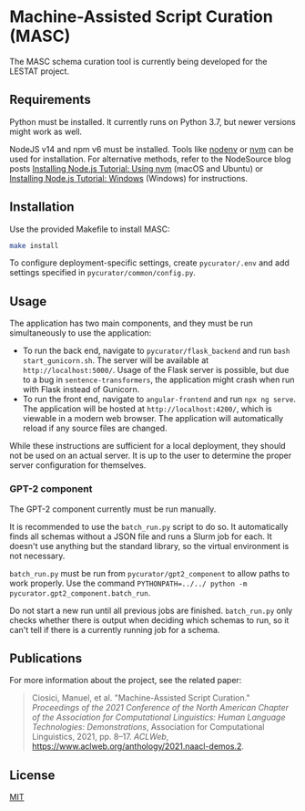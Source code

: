 # Machine-Assisted Script Curation (MASC)

The MASC schema curation tool is currently being developed for the LESTAT project.

## Requirements

Python must be installed. It currently runs on Python 3.7, but newer versions might work as well.

NodeJS v14 and npm v6 must be installed. Tools like [nodenv](https://github.com/nodenv/nodenv) or [nvm](https://github.com/nvm-sh/nvm) can be used for installation. For alternative methods, refer to the NodeSource blog posts [Installing Node.js Tutorial: Using nvm](https://nodesource.com/blog/installing-node-js-tutorial-using-nvm-on-mac-os-x-and-ubuntu/) (macOS and Ubuntu) or [Installing Node.js Tutorial: Windows](https://nodesource.com/blog/installing-nodejs-tutorial-windows/) (Windows) for instructions.

## Installation

Use the provided Makefile to install MASC:

```bash
make install
```

To configure deployment-specific settings, create `pycurator/.env` and add settings specified in `pycurator/common/config.py`.

## Usage

The application has two main components, and they must be run simultaneously to use the application:

- To run the back end, navigate to `pycurator/flask_backend` and run `bash start_gunicorn.sh`. The server will be available at `http://localhost:5000/`. Usage of the Flask server is possible, but due to a bug in `sentence-transformers`, the application might crash when run with Flask instead of Gunicorn.
- To run the front end, navigate to `angular-frontend` and run `npx ng serve`. The application will be hosted at `http://localhost:4200/`, which is viewable in a modern web browser. The application will automatically reload if any source files are changed.

While these instructions are sufficient for a local deployment, they should not be used on an actual server. It is up to the user to determine the proper server configuration for themselves.

### GPT-2 component

The GPT-2 component currently must be run manually.

It is recommended to use the `batch_run.py` script to do so. It automatically finds all schemas without a JSON file and runs a Slurm job for each. It doesn't use anything but the standard library, so the virtual environment is not necessary.

`batch_run.py` must be run from `pycurator/gpt2_component` to allow paths to work properly. Use the command `PYTHONPATH=../../ python -m pycurator.gpt2_component.batch_run`.

Do not start a new run until all previous jobs are finished. `batch_run.py` only checks whether there is output when deciding which schemas to run, so it can't tell if there is a currently running job for a schema.

## Publications

For more information about the project, see the related paper:

> Ciosici, Manuel, et al. "Machine-Assisted Script Curation." _Proceedings of the 2021 Conference of the North American Chapter of the Association for Computational Linguistics: Human Language Technologies: Demonstrations_, Association for Computational Linguistics, 2021, pp. 8–17. _ACLWeb_, <https://www.aclweb.org/anthology/2021.naacl-demos.2>.

## License

[MIT](https://choosealicense.com/licenses/mit/)
